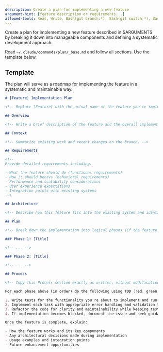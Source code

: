 ```yaml
---
description: Create a plan for implementing a new feature
argument-hint: [feature description or requirements...]
allowed-tools: Read, Write, Bash(git branch:*), Bash(git switch:*), Bash(git base-branch:*), Bash(git default-base-branch:*), Bash(date:*)
---
```


Create a plan for implementing a new feature described in $ARGUMENTS by breaking it down into manageable components and defining a systematic development approach.

Read `~/.claude/commands/plan/_base.md` and follow all sections. Use the template below.

## Template

The plan will serve as a roadmap for implementing the feature in a systematic and maintainable way.

```markdown
# [Feature] Implementation Plan

<!-- Replace [Feature] with the actual name of the feature you're implementing -->

## Overview

<!-- Write a brief description of the feature and the overall implementation approach. -->

## Context

<!-- Summarize existing work and recent changes on the branch. -->

## Requirements

<!--
Provide detailed requirements including:

- What the feature should do (functional requirements)
- How it should behave (behavioral requirements)
- Performance and scalability considerations
- User experience expectations
- Integration points with existing systems
-->

## Architecture

<!-- Describe how this feature fits into the existing system and identify the main areas that will be affected. Adapt this section based on your project's specific architecture and technology stack. -->

## Plan

<!-- Break down the implementation into logical phases (if the feature is non-trivial). For simple features, a single implementation phase may suffice. For each phase, review the requirements and break the phase into specific tasks. Phases can be subdivided into steps if necessary. -->

### Phase 1: [Title]

<!-- ... -->

### Phase 2: [Title]

<!-- ... -->

## Process

<!-- Copy this Process section exactly as written, without modification: -->

For each phase above (in order) do the following using TDD (red, green, refactor):

1. Write tests for the functionality you're about to implement and run them. They should fail initially (red).
2. Implement each task with appropriate error handling and validation to make tests pass (green).
3. Refactor the code for clarity and maintainability while keeping tests green.
4. If implementation becomes blocked, document the issue and seek guidance

Once the feature is complete, explain:

- How the feature works and its key components
- Any architectural decisions made during implementation
- Usage examples and integration points
- Future enhancement opportunities
```
